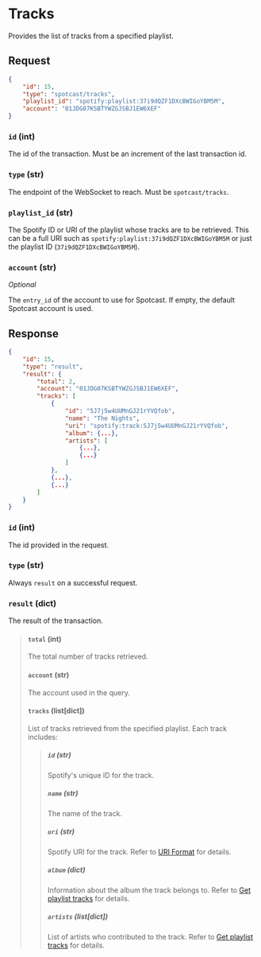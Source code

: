 # Tracks

Provides the list of tracks from a specified playlist.

## Request

```json
{
    "id": 15,
    "type": "spotcast/tracks",
    "playlist_id": "spotify:playlist:37i9dQZF1DXcBWIGoYBM5M",
    "account": "01JDG07KSBTYWZGJSBJ1EW6XEF"
}
```
### `id` (int)

The id of the transaction. Must be an increment of the last transaction id.

### `type` (str)

The endpoint of the WebSocket to reach. Must be `spotcast/tracks`.

### `playlist_id` (str)

The Spotify ID or URI of the playlist whose tracks are to be retrieved. This can be a full URI such as `spotify:playlist:37i9dQZF1DXcBWIGoYBM5M` or just the playlist ID (`37i9dQZF1DXcBWIGoYBM5M`).

### `account` (str)

*Optional*

The `entry_id` of the account to use for Spotcast. If empty, the default Spotcast account is used.

## Response
```json
{
    "id": 15,
    "type": "result",
    "result": {
        "total": 2,
        "account": "01JDG07KSBTYWZGJSBJ1EW6XEF",
        "tracks": [
            {
                "id": "5J7j5w4UUMnGJ21rYVQfob",
                "name": "The Nights",
                "uri": "spotify:track:5J7j5w4UUMnGJ21rYVQfob",
                "album": {...},
                "artists": [
                    {...},
                    {...}
                ]
            },
            {...},
            {...}
        ]
    }
}
```
### `id` (int)

The id provided in the request.

### `type` (str)

Always `result` on a successful request.

### `result` (dict)

The result of the transaction.

> #### `total` (int)
>
> The total number of tracks retrieved.
>
> #### `account` (str)
>
> The account used in the query.
>
> #### `tracks` (list[dict])
>
> List of tracks retrieved from the specified playlist. Each track includes:
>
> > ##### `id` (str)
> > 
> > Spotify's unique ID for the track.
> > 
> > ##### `name` (str)
> > 
> > The name of the track.
> > 
> > ##### `uri` (str)
> > 
> > Spotify URI for the track. Refer to [URI Format](https://developer.spotify.com/documentation/web-api/concepts/spotify-uris-ids) for details.
> > 
> > ##### `album` (dict)
> > 
> > Information about the album the track belongs to. Refer to [Get playlist tracks](https://developer.spotify.com/documentation/web-api/reference/get-playlists-tracks) for details.
> > 
> > ##### `artists` (list[dict])
> > 
> > List of artists who contributed to the track. Refer to [Get playlist tracks](https://developer.spotify.com/documentation/web-api/reference/get-playlists-tracks) for details.

